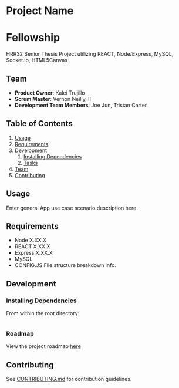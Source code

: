 # Project Name
# Fellowship
HRR32 Senior Thesis Project utilizing REACT, Node/Express, MySQL, Socket.io, HTML5Canvas

## Team

  - __Product Owner__: Kalei Trujillo
  - __Scrum Master__: Vernon Neilly, II
  - __Development Team Members__: Joe Jun, Tristan Carter

## Table of Contents

1. [Usage](#Usage)
1. [Requirements](#requirements)
1. [Development](#development)
    1. [Installing Dependencies](#installing-dependencies)
    1. [Tasks](#tasks)
1. [Team](#team)
1. [Contributing](#contributing)

## Usage
Enter general App use case scenario description here.

## Requirements

- Node X.XX.X
- REACT X.XX.X
- Express X.XX.X
- MySQL
- CONFIG.JS File structure breakdown info.

## Development

### Installing Dependencies

From within the root directory:

```sh

```

### Roadmap

View the project roadmap [here](LINK_TO_PROJECT_ISSUES)


## Contributing

See [CONTRIBUTING.md](CONTRIBUTING.md) for contribution guidelines.
